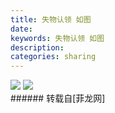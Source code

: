 ```yaml
---
title: 失物认领 如图
date: 
keywords: 失物认领 如图
description: 
categories: sharing
---
```

<td class="t_f" id="postmessage_1649979">


<img aid="917012" data-cf-modified-9d38311832eab7e6d08cba91-="" file="data/attachment/forum/201808/17/000646hd1d27brbu5n7feh.jpg.thumb.jpg" id="aimg_917012" inpost="1" onclick="" onmouseover="" src="http://www.flw.ph/data/attachment/forum/201808/17/000646hd1d27brbu5n7feh.jpg" style="cursor:pointer" zoomfile="data/attachment/forum/201808/17/000646hd1d27brbu5n7feh.jpg"/>



<img aid="917011" data-cf-modified-9d38311832eab7e6d08cba91-="" file="data/attachment/forum/201808/17/000644ck4tmitkn6tpvwrk.jpg.thumb.jpg" id="aimg_917011" inpost="1" onclick="" onmouseover="" src="http://www.flw.ph/data/attachment/forum/201808/17/000644ck4tmitkn6tpvwrk.jpg" style="cursor:pointer" zoomfile="data/attachment/forum/201808/17/000644ck4tmitkn6tpvwrk.jpg"/>


<br/>
</td>
###### 转载自[菲龙网]